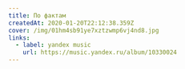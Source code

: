 ```yaml
---
title: По фактам
createdAt: 2020-01-20T22:12:38.359Z
cover: /img/01hm4sb91ye7xztzwmp6vj4nd8.jpg
links:
  - label: yandex music
    url: https://music.yandex.ru/album/10330024
---
```

